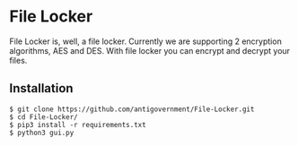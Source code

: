 # File Locker
File Locker is, well, a file locker. Currently we are supporting 2 encryption algorithms, AES and DES. With file locker you can encrypt and decrypt your files.

## Installation
```
$ git clone https://github.com/antigovernment/File-Locker.git
$ cd File-Locker/
$ pip3 install -r requirements.txt
$ python3 gui.py
```
